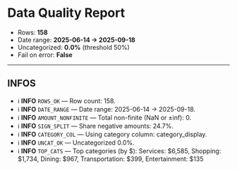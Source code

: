 # Data Quality Report

- Rows: **158**
- Date range: **2025-06-14 → 2025-09-18**
- Uncategorized: **0.0%** (threshold 50%)
- Fail on error: **False**

---

## INFOS

- ℹ️ **INFO** `ROWS_OK` — Row count: 158.
- ℹ️ **INFO** `DATE_RANGE` — Date range: 2025-06-14 → 2025-09-18.
- ℹ️ **INFO** `AMOUNT_NONFINITE` — Total non-finite (NaN or ±inf): 0.
- ℹ️ **INFO** `SIGN_SPLIT` — Share negative amounts: 24.7%.
- ℹ️ **INFO** `CATEGORY_COL` — Using category column: category_display.
- ℹ️ **INFO** `UNCAT_OK` — Uncategorized 0.0%.
- ℹ️ **INFO** `TOP_CATS` — Top categories (by $): Services: $6,585, Shopping: $1,734, Dining: $967, Transportation: $399, Entertainment: $135

